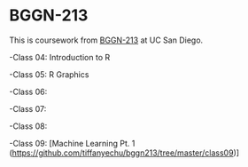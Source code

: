 # BGGN-213

This is coursework from [BGGN-213](https://bioboot.github.io/bggn213_W20/) at UC San Diego.

-Class 04: Introduction to R

-Class 05: R Graphics

-Class 06:

-Class 07:

-Class 08:

-Class 09: [Machine Learning Pt. 1 (https://github.com/tiffanyechu/bggn213/tree/master/class09)]
